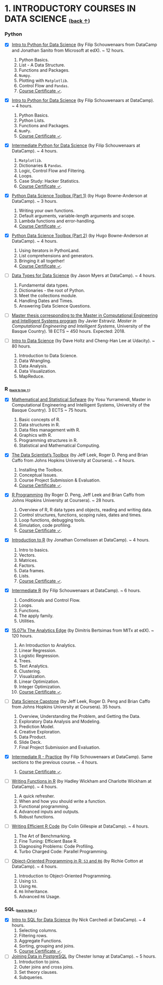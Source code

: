 
# 1. INTRODUCTORY COURSES IN DATA SCIENCE <sub><sup><sub>([back &uarr;](https://github.com/Data-Science-Community-SRM/RoadMap-Resources-for-Data-Science-and-ML/blob/master/README.md))</sub></sup></sub>
### Python
- [X] [Intro to Python for Data Science](https://www.edx.org/course/introduction-python-data-science-microsoft-dat208x) (by Filip Schouwenaars from DataCamp and Jonathan Sanito from Microsoft at edX). ~ 12 hours.
  1. Python Basics.
  2. List - A Data Structure.
  3. Functions and Packages.
  4. `Numpy`.
  5. Plotting with `Matplotlib`.
  6. Control Flow and `Pandas`.
  7. [Course Certificate &#10003;](https://courses.edx.org/certificates/16eb3a446afd48a4903a489e0e760694).
- [X] [Intro to Python for Data Science](https://www.datacamp.com/courses/intro-to-python-for-data-science) (by Filip Schouwenaars at DataCamp). ~ 4 hours.
  1. Python Basics.
  2. Python Lists.
  3. Functions and Packages.
  4. `NumPy`.
  5. [Course Certificate &#10003;](https://www.datacamp.com/statement-of-accomplishment/course/c31b1fbf21cb4ba2cb2b2c2ea69be5b23448fffd).
- [X] [Intermediate Python for Data Science](https://www.datacamp.com/courses/intermediate-python-for-data-science) (by Filip Schouwenaars at DataCamp). ~ 4 hours.
  1. `Matplotlib`.
  2. Dictionaries & `Pandas`.
  3. Logic, Control Flow and Filtering.
  4. Loops.
  5. Case Study: Hacker Statistics.
  6. [Course Certificate &#10003;](https://www.datacamp.com/statement-of-accomplishment/course/9e110518236d7a22cafc988c6dc7d33651d0a6b9).
- [X] [Python Data Science Toolbox (Part 1)](https://www.datacamp.com/courses/python-data-science-toolbox-part-1) (by Hugo Bowne-Anderson at DataCamp). ~ 3 hours.
  1. Writing your own functions.
  2. Default arguments, variable-length arguments and scope.
  3. Lambda functions and error-handling.
  4. [Course Certificate &#10003;](https://www.datacamp.com/statement-of-accomplishment/course/687380fb7cdd21fc3f748ca87cd57ba3f94a930c).
- [X] [Python Data Science Toolbox (Part 2)](https://www.datacamp.com/courses/python-data-science-toolbox-part-2) (by Hugo Bowne-Anderson at DataCamp). ~ 4 hours.
  1. Using iterators in PythonLand.
  2. List comprehensions and generators.
  3. Bringing it all together!
  4. [Course Certificate &#10003;](https://www.datacamp.com/statement-of-accomplishment/course/6f54b6c54f8f01018430c4d525a820f153830d86).
- [ ] [Data Types for Data Science](https://www.datacamp.com/courses/data-types-for-data-science) (by Jason Myers at DataCamp). ~ 4 hours.
  1. Fundamental data types.
  2. Dictionaries - the root of Python.
  3. Meet the collections module.
  4. Handling Dates and Times.
  5. Answering Data Science Questions.  



- [ ] [Master thesis corresponding to the Master in Computational Engineering and Intelligent Systems program](http://www.ehu.eus/en/web/kisa/prestakuntza-programa) (by Javier Estraviz. *Master in Computational Engineering and Intelligent Systems*, University of the Basque Country). 18 ECTS ~ 450 hours. Expected: 2018. 
- [ ] [Intro to Data Science](https://www.udacity.com/course/intro-to-data-science--ud359) (by Dave Holtz and Cheng-Han Lee at Udacity). ~ 80 hours.
  1. Introduction to Data Science.
  2. Data Wrangling.
  3. Data Analysis.
  4. Data Visualization.
  5. MapReduce.


### R <sub><sup><sub>([back to top &uarr;](#table-of-contents))</sub></sup></sub> 
- [X] [Mathematical and Statistical Sofware](http://www.ehu.eus/en/web/kisa/prestakuntza-programa) (by Yosu Yurramendi, Master in Computational Engineering and Intelligent Systems, University of the Basque Country). 3 ECTS ~ 75 hours.
  1. Basic concepts of R.
  2. Data structures in R.
  3. Data files management with R.
  4. Graphics with R.
  5. Programming structures in R.
  6. Statistical and Mathematical Computing.
- [X] [The Data Scientist’s Toolbox](https://www.coursera.org/learn/data-scientists-tools) (by Jeff Leek, Roger D. Peng and Brian Caffo from Johns Hopkins University at Coursera). ~ 4 hours.
  1. Installing the Toolbox.
  2. Conceptual Issues.
  3. Course Project Submission & Evaluation.
  4. [Course Certificate &#10003;](https://www.coursera.org/account/accomplishments/certificate/7TPYXM4YVP).
- [X] [R Programming](https://www.coursera.org/learn/r-programming) (by Roger D. Peng, Jeff Leek and Brian Caffo from Johns Hopkins University at Coursera). ~ 28 hours.
  1. Overview of R, R data types and objects, reading and writing data.
  2. Control structures, functions, scoping rules, dates and times.
  3. Loop functions, debugging tools.
  4. Simulation, code profiling.
  5. [Course Certificate &#10003;](https://www.coursera.org/account/accomplishments/certificate/DZCCX46N2B).
- [X] [Introduction to R](https://www.datacamp.com/courses/free-introduction-to-r) (by Jonathan Cornelissen at DataCamp). ~ 4 hours.
  1. Intro to basics.
  2. Vectors.
  3. Matrices.
  4. Factors.
  5. Data frames.
  6. Lists.
  7. [Course Certificate &#10003;](https://www.datacamp.com/statement-of-accomplishment/course/14b09c1f789e70fb52d0416dafd19e575b7327ec).
- [X] [Intermediate R](https://www.datacamp.com/courses/intermediate-r) (by Filip Schouwenaars at DataCamp). ~ 6 hours.
  1. Conditionals and Control Flow.
  2. Loops.
  3. Functions.
  4. The apply family.
  5. Utilities.

- [X] [15.071x The Analytics Edge](https://www.edx.org/course/analytics-edge-mitx-15-071x) (by Dimitris Bertsimas from MITx at edX). ~ 120 hours.
  1. An Introduction to Analytics.
  2. Linear Regression.
  3. Logistic Regression.
  4. Trees.
  5. Text Analytics.
  6. Clustering.
  7. Visualization.
  8. Linear Optimization.
  9. Integer Optimization.
  10. [Course Certificate &#10003;](https://s3.amazonaws.com/verify.edx.org/downloads/51a6577e81cd4481ae32e8d670740f47/Certificate.pdf).
- [ ] [Data Science Capstone](https://www.coursera.org/learn/data-science-project) (by Jeff Leek, Roger D. Peng and Brian Caffo from Johns Hopkins University at Coursera). 35 hours.
  1. Overview, Understanding the Problem, and Getting the Data.
  2. Exploratory Data Analysis and Modeling.
  3. Prediction Model.
  4. Creative Exploration.
  5. Data Product.
  6. Slide Deck.
  7. Final Project Submission and Evaluation.


- [X] [Intermediate R - Practice](https://www.datacamp.com/courses/intermediate-r-practice) (by Filip Schouwenaars at DataCamp). Same sections to the previous course. ~ 4 hours.
  1. [Course Certificate &#10003;](https://www.datacamp.com/statement-of-accomplishment/course/1db3b69f78a7104304ead209969d77ddd12b624a).
- [ ] [Writing Functions in R](https://www.datacamp.com/courses/writing-functions-in-r) (by Hadley Wickham and Charlotte Wickham at DataCamp). ~ 4 hours.
  1. A quick refresher.
  2. When and how you should write a function.
  3. Functional programming.
  4. Advanced inputs and outputs.
  5. Robust functions.
- [ ] [Writing Efficient R Code](https://www.datacamp.com/courses/writing-efficient-r-code) (by Colin Gillespie at DataCamp). ~ 4 hours.
  1. The Art of Benchmarking.
  2. Fine Tuning: Efficient Base R.
  3. Diagnosing Problems: Code Profiling.
  4. Turbo Charged Code: Parallel Programming.
- [ ] [Object-Oriented Programming in R: `S3` and `R6`](https://www.datacamp.com/courses/object-oriented-programming-in-r-s3-and-r6) (by Richie Cotton at DataCamp). ~ 4 hours.
  1. Introduction to Object-Oriented Programming.
  2. Using `S3`.
  3. Using `R6`.
  4. `R6` Inheritance.
  5. Advanced `R6` Usage.

### SQL <sub><sup><sub>([back to top &uarr;](#table-of-contents))</sub></sup></sub>
- [X] [Intro to SQL for Data Science](https://www.datacamp.com/courses/intro-to-sql-for-data-science) (by Nick Carchedi at DataCamp). ~ 4 hours.
  1. Selecting columns.
  2. Filtering rows.
  3. Aggregate Functions.
  4. Sorting, grouping and joins.
  5. [Course Certificate &#10003;](https://www.datacamp.com/statement-of-accomplishment/course/4b9ed36e4fa5b55a8165230d3137550a2cc19c32).
- [ ] [Joining Data in PostgreSQL](https://www.datacamp.com/courses/joining-data-in-postgresql) (by Chester Ismay at DataCamp). ~ 5 hours.
  1. Introduction to joins.
  2. Outer joins and cross joins.
  3. Set theory clauses.
  4. Subqueries.

